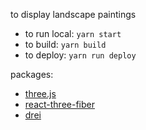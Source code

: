 to display landscape paintings

- to run local: `yarn start`
- to build: `yarn build`
- to deploy: `yarn run deploy`

packages:

- [three.js](https://threejs.org/)
- [react-three-fiber](https://github.com/pmndrs/react-three-fiber)
- [drei](https://github.com/pmndrs/drei)
